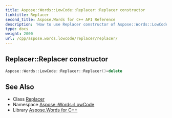 ```yaml
---
title: Aspose::Words::LowCode::Replacer::Replacer constructor
linktitle: Replacer
second_title: Aspose.Words for C++ API Reference
description: 'How to use Replacer constructor of Aspose::Words::LowCode::Replacer class in C++.'
type: docs
weight: 2000
url: /cpp/aspose.words.lowcode/replacer/replacer/
---
```

## Replacer::Replacer constructor




```cpp
Aspose::Words::LowCode::Replacer::Replacer()=delete
```

## See Also

* Class [Replacer](../)
* Namespace [Aspose::Words::LowCode](../../)
* Library [Aspose.Words for C++](../../../)
